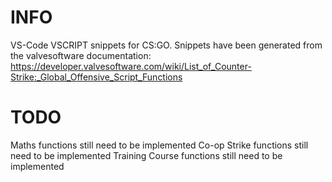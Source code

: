 # INFO

VS-Code VSCRIPT snippets for CS:GO.
Snippets have been generated from the valvesoftware documentation:  
https://developer.valvesoftware.com/wiki/List_of_Counter-Strike:_Global_Offensive_Script_Functions

# TODO

Maths functions still need to be implemented
Co-op Strike functions still need to be implemented
Training Course functions still need to be implemented